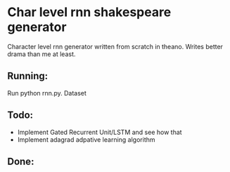 # Char level rnn shakespeare generator
Character level rnn generator written from scratch in theano. Writes better drama than me at least.

## Running:
Run python rnn.py. Dataset

## Todo:
* Implement Gated Recurrent Unit/LSTM and see how that
* Implement adagrad adpative learning algorithm

## Done:
